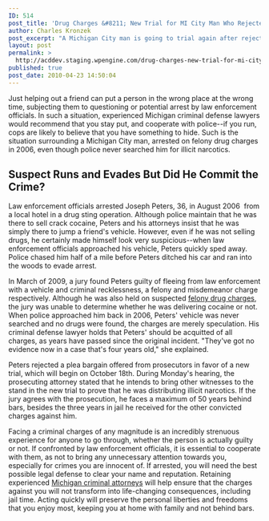 ```yaml
---
ID: 514
post_title: 'Drug Charges &#8211; New Trial for MI City Man Who Rejected Plea Bargain on Drug Charges'
author: Charles Kronzek
post_excerpt: "A Michigan City man is going to trial again after rejecting a prosecutor's plea bargain offered in a drug distribution case. Although he was convicted in 2009 of fleeing police and criminal recklessness, jurors were unable to determine if he was also guilty of possessing drugs with the intent to sell. The defendant will try again to have his name cleared in a new trial set for October 18th, 2010. "
layout: post
permalink: >
  http://acddev.staging.wpengine.com/drug-charges-new-trial-for-mi-city-man-who-rejected-plea-bargain-on-drug-charges.html
published: true
post_date: 2010-04-23 14:50:04
---
```

Just helping out a friend can put a person in the wrong place at the wrong time, subjecting them to questioning or potential arrest by law enforcement officials. In such a situation, experienced Michigan criminal defense lawyers would recommend that you stay put, and cooperate with police--if you run, cops are likely to believe that you have something to hide. Such is the situation surrounding a Michigan City man, arrested on felony drug charges in 2006, even though police never searched him for illicit narcotics.
<h2>Suspect Runs and Evades But Did He Commit the Crime?</h2>
Law enforcement officials arrested Joseph Peters, 36, in August 2006  from a local hotel in a drug sting operation. Although police maintain that he was there to sell crack cocaine, Peters and his attorneys insist that he was simply there to jump a friend's vehicle. However, even if he was not selling drugs, he certainly made himself look very suspicious--when law enforcement officials approached his vehicle, Peters quickly sped away. Police chased him half of a mile before Peters ditched his car and ran into the woods to evade arrest.

In March of 2009, a jury found Peters guilty of fleeing from law enforcement with a vehicle and criminal recklessness, a felony and misdemeanor charge respectively. Although he was also held on suspected <a href="http://acddev.staging.wpengine.com/drug-charges.html" target="_blank">felony drug charges</a>, the jury was unable to determine whether he was delivering cocaine or not. When police approached him back in 2006, Peters' vehicle was never searched and no drugs were found, the charges are merely speculation. His criminal defense lawyer holds that Peters' should be acquitted of all charges, as years have passed since the original incident. "They've got no evidence now in a case that's four years old," she explained.

Peters rejected a plea bargain offered from prosecutors in favor of a new trial, which will begin on October 18th. During Monday's hearing, the prosecuting attorney stated that he intends to bring other witnesses to the stand in the new trial to prove that he was distributing illicit narcotics. If the jury agrees with the prosecution, he faces a maximum of 50 years behind bars, besides the three years in jail he received for the other convicted charges against him.

Facing a criminal charges of any magnitude is an incredibly strenuous experience for anyone to go through, whether the person is actually guilty or not. If confronted by law enforcement officials, it is essential to cooperate with them, as not to bring any unnecessary attention towards you, especially for crimes you are innocent of. If arrested, you will need the best possible legal defense to clear your name and reputation. Retaining experienced <a href="http://acddev.staging.wpengine.com/" target="_blank">Michigan criminal attorneys</a> will help ensure that the charges against you will not transform into life-changing consequences, including  jail time. Acting quickly will preserve the personal liberties and freedoms that you enjoy most, keeping you at home with family and not behind bars.